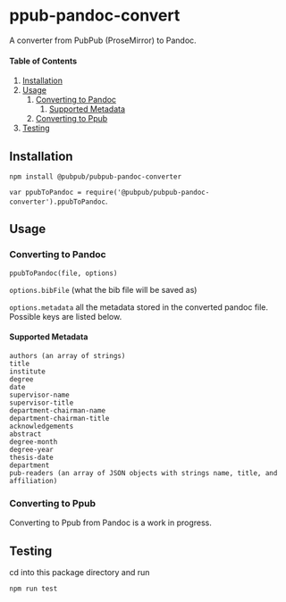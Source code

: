 # ppub-pandoc-convert

A converter from PubPub (ProseMirror) to Pandoc.

#### Table of Contents

1. [Installation](#install)
2. [Usage](#usage)
	1. [Converting to Pandoc](#pandoc-convert)
		1. [Supported Metadata](#metadata)
	2. [Converting to Ppub](#ppub-convert)
3. [Testing](#test)



<a id='install'></a>
## Installation
`npm install @pubpub/pubpub-pandoc-converter`

`var ppubToPandoc = require('@pubpub/pubpub-pandoc-converter').ppubToPandoc`.

<a id='usage'></a>

## Usage


<a id='pandoc-convert'></a>
### Converting to Pandoc

`ppubToPandoc(file, options)`

`options.bibFile` (what the bib file will be saved as)

`options.metadata` all the metadata stored in the converted pandoc file. Possible keys are listed below.


<a id='metadata'></a>
#### Supported Metadata

```
authors (an array of strings)
title
institute
degree
date
supervisor-name
supervisor-title
department-chairman-name
department-chairman-title
acknowledgements
abstract
degree-month
degree-year
thesis-date
department
pub-readers (an array of JSON objects with strings name, title, and affiliation)
```

<a id='ppub-convert'></a>
### Converting to Ppub

Converting to Ppub from Pandoc is a work in progress.

<a id='test'></a>
## Testing

cd into this package directory and run

`npm run test`
